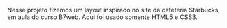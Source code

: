 Nesse projeto fizemos um layout inspirado no site da cafeteria Starbucks, em aula do curso B7web.
Aqui foi usado somente HTML5 e CSS3.